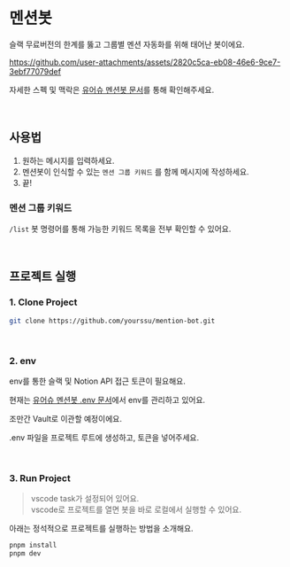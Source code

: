# 멘션봇

슬랙 무료버전의 한계를 뚫고 그룹별 멘션 자동화를 위해 태어난 봇이에요.

https://github.com/user-attachments/assets/2820c5ca-eb08-46e6-9ce7-3ebf77079def

자세한 스펙 및 맥락은 [유어슈 멘션봇 문서](https://www.notion.so/yourssu/1a96915d697880aeaca3f0ca49c7177b?pvs=4)를 통해 확인해주세요.

<br />

## 사용법

1. 원하는 메시지를 입력하세요.
2. 멘션봇이 인식할 수 있는 `멘션 그룹 키워드` 를 함께 메시지에 작성하세요.
3. 끝!

### 멘션 그룹 키워드

`/list` 봇 명령어를 통해 가능한 키워드 목록을 전부 확인할 수 있어요.

<br />

## 프로젝트 실행

### 1. Clone Project

```bash
git clone https://github.com/yourssu/mention-bot.git
```

<br />

### 2. env

env를 통한 슬랙 및 Notion API 접근 토큰이 필요해요.

현재는 [유어슈 멘션봇 .env 문서](https://www.notion.so/yourssu/env-1ad6915d6978800697d1cac1f528f668?pvs=4)에서 env를 관리하고 있어요.

조만간 Vault로 이관할 예정이에요.

.env 파일을 프로젝트 루트에 생성하고, 토큰을 넣어주세요.

<br />

### 3. Run Project

> vscode task가 설정되어 있어요.  
> vscode로 프로젝트를 열면 봇을 바로 로컬에서 실행할 수 있어요.

아래는 정석적으로 프로젝트를 실행하는 방법을 소개해요.

```bash
pnpm install
pnpm dev
```
